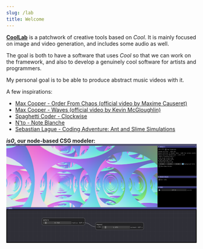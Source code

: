 ```yaml
---
slug: /lab
title: Welcome
---
```


[**CoolLab**](https://github.com/CoolLibs/CoolLab) is a patchwork of creative tools based on *Cool*. It is mainly focused on image and video generation, and includes some audio as well.

The goal is both to have a software that uses *Cool* so that we can work on the framework, and also to develop a genuinely cool software for artists and programmers.

My personal goal is to be able to produce abstract music videos with it.

A few inspirations:

- [Max Cooper - Order From Chaos (official video by Maxime Causeret)](https://youtu.be/_7wKjTf_RlI)
- [Max Cooper - Waves (official video by Kevin McGloughlin)](https://youtu.be/VGfayDKveAs)
- [Spaghetti Coder - Clockwise](https://vimeo.com/580893216)
- [N'to - Note Blanche](https://youtu.be/6fpQtKP92BI)
- [Sebastian Lague - Coding Adventure: Ant and Slime Simulations](https://youtu.be/X-iSQQgOd1A)

***is0*, our node-based CSG modeler:**
![is0, our node-based CSG modeler, rendered with Ray Marching.](/img/is0-nodes.png)